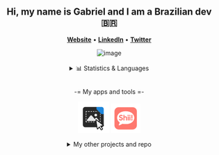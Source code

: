 <br>

<div align="center">

## Hi, my name is Gabriel and I am a Brazilian dev 🇧🇷

[**Website**](https://comunit-folio.web.app/) • [**LinkedIn**](https://linkedin.com/in/gabriel-nascimento-gama-5b0b30185) • [**Twitter**]()

<img  height="738" alt="image" src="https://i.pinimg.com/originals/4f/f0/88/4ff088795aff41e835671f1479fa0366.gif" />

<br>
<br>

<details>
<summary>📊 Statistics & Languages</summary>
<br>

<img src="https://github-readme-stats.vercel.app/api?username=GabrielBaiano&show_icons=true&theme=transparent&hide_border=true&include_all_commits=true&count_private=true" width="400">

<img src="https://github-readme-stats.vercel.app/api/top-langs/?username=GabrielBaiano&layout=compact&theme=transparent&hide_border=true" width="400">

<img src="https://github-readme-activity-graph.vercel.app/graph?username=GabrielBaiano&theme=github&hide_border=true&bg_color=ffffff00&color=58A6FF&line=58A6FF&point=58A6FF&area_color=58A6FF" width="400">

</details>

<br>

-= My apps and tools =-

<p align="center">
  <a href="https://github.com/GabrielBaiano/Banered/tree/main" target="_blank"><img src="https://raw.githubusercontent.com/GabrielBaiano/Banered/main/src/assets/icon.png" alt="Banered Showcase" width="73"/></a>
  <a href="https://github.com/GabrielBaiano/shii-study-assistant" target="_blank"><img src="shii_icon_256x256.png" alt="StealthAPP Showcase" width="68"/></a>

</p>

<details>
  <summary>My other projects and repo</summary>
  <br>

**Handbook** | **Homepage** | **Stars** | **Downloads**
:--- | --- | :--- | :---
[awesome-readme](https://github.com/GabrielBaiano/awesome-readme) | — | [![GitHub stars](https://badgen.net/github/stars/GabrielBaiano/awesome-readme?style=flat&label=)](https://github.com/GabrielBaiano/awesome-readme/stargazers) | [![NPM Downloads](https://img.shields.io/npm/dm/awesome-readme-templates.svg?label=&logo=npm&style=flat&labelColor=ffacab&color=dd4e4c)](https://www.npmjs.com/package/awesome-readme-templates)

</details>

</div>

